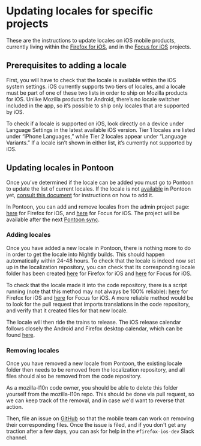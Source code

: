 # Updating locales for specific projects

These are the instructions to update locales on iOS mobile products, currently living within the [Firefox for iOS](https://github.com/mozilla-l10n/firefoxios-l10n), and in the [Focus for iOS](https://github.com/mozilla-l10n/focusios-l10n) projects.

## Prerequisites to adding a locale

First, you will have to check that the locale is available within the iOS system settings. iOS currently supports two tiers of locales, and a locale must be part of one of these two lists in order to ship on Mozilla products for iOS. Unlike Mozilla products for Android, there’s no locale switcher included in the app, so it’s possible to ship only locales that are supported by iOS.

To check if a locale is supported on iOS, look directly on a device under Language Settings in the latest available iOS version. Tier 1 locales are listed under “iPhone Languages,” while Tier 2 locales appear under “Language Variants.” If a locale isn’t shown in either list, it’s currently not supported by iOS.

## Updating locales in Pontoon

Once you’ve determined if the locale can be added you must go to Pontoon to update the list of current locales. If the locale is not [available](https://pontoon.mozilla.org/teams/) in Pontoon yet, [consult this document](https://github.com/mozilla-l10n/documentation/blob/main/src/tools/pontoon/adding_new_locale.md) for instructions on how to add it.

In Pontoon, you can add and remove locales from the admin project page: [here](https://pontoon.mozilla.org/admin/projects/firefox-for-ios/) for Firefox for iOS, and [here](https://pontoon.mozilla.org/admin/projects/focus-for-ios/) for Focus for iOS. The project will be available after the next [Pontoon sync](https://pontoon.mozilla.org/sync/log/).

### Adding locales

Once you have added a new locale in Pontoon, there is nothing more to do in order to get the locale into Nightly builds. This should happen automatically within 24-48 hours. To check that the locale is indeed now set up in the localization repository, you can check that its corresponding locale folder has been created [here](https://github.com/mozilla-l10n/firefoxios-l10n) for Firefox for iOS and [here](https://github.com/mozilla-l10n/focusios-l10n) for Focus for iOS.

To check that the locale made it into the code repository, there is a script running (note that this method may not always be 100% reliable): [here](https://github.com/mozilla-l10n/firefoxios-l10n#locales-in-build) for Firefox for iOS and [here](https://github.com/mozilla-l10n/focusios-l10n#locales-in-build) for Focus for iOS. A more reliable method would be to look for the pull request that imports translations in the code repository, and verify that it created files for that new locale.

The locale will then ride the trains to release. The iOS release calendar follows closely the Android and Firefox desktop calendar, which can be found [here](https://whattrainisitnow.com/).

### Removing locales

Once you have removed a new locale from Pontoon, the existing locale folder then needs to be removed from the localization repository, and all files should also be removed from the code repository.

As a mozilla-l10n code owner, you should be able to delete this folder yourself from the mozilla-l10n repo. This should be done via pull request, so we can keep track of the removal, and in case we'd want to reverse that action.

Then, file an issue on [GitHub](https://github.com/mozilla-mobile/firefox-ios/issues) so that the mobile team can work on removing their corresponding files. Once the issue is filed, and if you don't get any traction after a few days, you can ask for help in the `#firefox-ios-dev` Slack channel.

